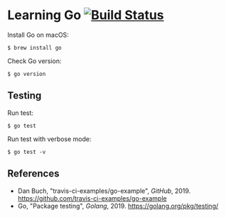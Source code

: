 # Learning Go [![Build Status][travis-img]][travis]

Install Go on macOS:

    $ brew install go

Check Go version:

    $ go version

## Testing

Run test:

    $ go test

Run test with verbose mode:

    $ go test -v

## References

- Dan Buch, "travis-ci-examples/go-example", _GitHub_, 2019.
  <https://github.com/travis-ci-examples/go-example>
- Go, "Package testing", _Golang_, 2019.
  <https://golang.org/pkg/testing/>

[travis]: https://travis-ci.org/mincong-h/learning-go
[travis-img]: https://travis-ci.org/mincong-h/learning-go.svg?branch=master
